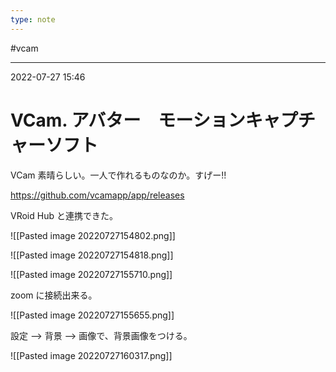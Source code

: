 ```yaml
---
type: note
---
```


#vcam

---
2022-07-27  15:46

# VCam. アバター　モーションキャプチャーソフト

VCam 素晴らしい。一人で作れるものなのか。すげー!!

https://github.com/vcamapp/app/releases

VRoid Hub と連携できた。

![[Pasted image 20220727154802.png]]

![[Pasted image 20220727154818.png]]

![[Pasted image 20220727155710.png]]




zoom に接続出来る。

![[Pasted image 20220727155655.png]]

設定 --> 背景 --> 画像で、背景画像をつける。

![[Pasted image 20220727160317.png]]